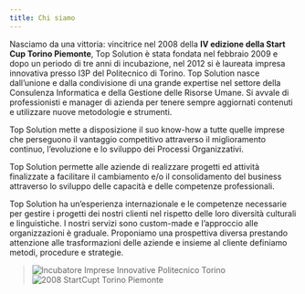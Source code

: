 ```yaml
---
title: Chi siamo
---
```


Nasciamo da una vittoria: vincitrice nel 2008 della **IV edizione della Start Cup Torino Piemonte**, Top Solution è stata fondata nel febbraio 2009 e dopo un periodo di tre anni di incubazione, nel 2012 si è laureata impresa innovativa presso I3P del Politecnico di Torino.
Top Solution nasce dall’unione e dalla condivisione di una grande expertise nel settore della Consulenza Informatica e della Gestione delle Risorse Umane. Si avvale di professionisti e manager di azienda per tenere sempre aggiornati contenuti e utilizzare nuove metodologie e 
strumenti.

Top Solution mette a disposizione il suo know-how a tutte quelle imprese che perseguono il vantaggio competitivo attraverso il miglioramento continuo, l’evoluzione e lo sviluppo dei Processi Organizzativi.

Top Solution permette alle aziende di realizzare progetti ed attività finalizzate a facilitare il cambiamento e/o il consolidamento del business attraverso lo sviluppo delle capacità e delle competenze professionali.

Top Solution ha un’esperienza internazionale e le competenze necessarie per gestire i progetti dei nostri clienti nel rispetto delle loro diversità culturali e linguistiche. I nostri servizi sono custom-made e l’approccio alle organizzazioni è graduale. Proponiamo una prospettiva diversa prestando attenzione alle trasformazioni delle aziende e insieme al cliente definiamo metodi, procedure e strategie.


> ![Incubatore Imprese Innovative Politecnico Torino](/i3p.png "Incubatore Imprese Innovative Politecnico Torino") ![2008 StartCupt Torino Piemonte](/2008_startcup.jpg "2008 StartCupt Torino Piemonte")